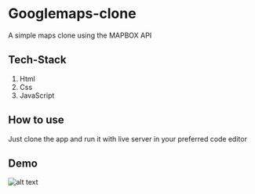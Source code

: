 # Googlemaps-clone
A simple maps clone using the MAPBOX API
## Tech-Stack
1. Html
2. Css
3. JavaScript

## How to use 
Just clone the app and run it with live server in your preferred code editor 
## Demo
![alt text](https://imgur.com/a/qKZQgZt)
